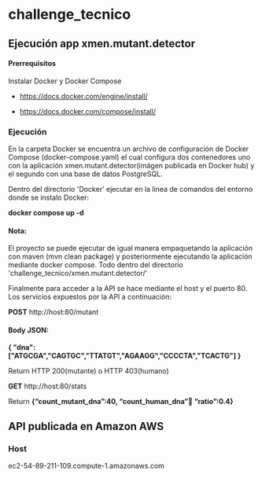 # challenge_tecnico

## Ejecución app xmen.mutant.detector

#### Prerrequisitos
Instalar Docker y Docker Compose

- https://docs.docker.com/engine/install/

- https://docs.docker.com/compose/install/

### Ejecución
En la carpeta Docker se encuentra un archivo de configuración de Docker Compose (docker-compose.yaml) el cual configura dos contenedores uno con la aplicación xmen.mutant.detector(imágen publicada en Docker hub) y el segundo con una base de datos PostgreSQL.

Dentro del directorio 'Docker' ejecutar en la linea de comandos del entorno donde se instalo Docker:

**docker compose up -d**

#### Nota:

El proyecto se puede ejecutar de igual manera empaquetando la aplicación con maven (mvn clean package) y posteriormente ejecutando la aplicación mediante docker compose. Todo dentro del directorio 'challenge_tecnico/xmen.mutant.detector/'

Finalmente para acceder a la API se hace mediante el host y el puerto 80. Los servicios expuestos por la API a continuación:

**POST** http://host:80/mutant

#### Body JSON:

**{
"dna":["ATGCGA","CAGTGC","TTATGT","AGAAGG","CCCCTA","TCACTG"]
}**

Return HTTP 200(mutante) o HTTP 403(humano)

**GET** http://host:80/stats

Return **{“count_mutant_dna”:40, “count_human_dna”:100: “ratio”:0.4}**

## API publicada en Amazon AWS

### Host

ec2-54-89-211-109.compute-1.amazonaws.com
